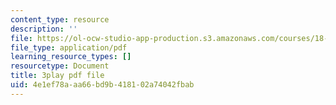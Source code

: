 ```yaml
---
content_type: resource
description: ''
file: https://ol-ocw-studio-app-production.s3.amazonaws.com/courses/18-01sc-single-variable-calculus-fall-2010/4e1ef78aaa66bd9b418102a74042fbab_LUdI4-YCIh8.pdf
file_type: application/pdf
learning_resource_types: []
resourcetype: Document
title: 3play pdf file
uid: 4e1ef78a-aa66-bd9b-4181-02a74042fbab
---
```

